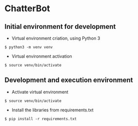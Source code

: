 # ChatterBot

## Initial environment for development ## 
- Virtual environment criation, using Python 3
```
$ python3 -m venv venv
```
- Virtual environment activation
```
$ source venv/bin/activate
```

## Development and execution environment ## 
- Activate virtual environment 
```
$ source venv/bin/activate
```
- Install the libraries from requirements.txt

```
$ pip install -r requirements.txt 

```
